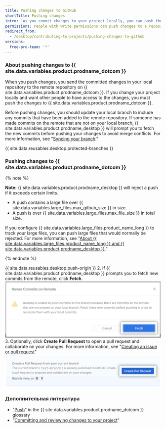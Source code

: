```yaml
---
title: Pushing changes to GitHub
shortTitle: Pushing changes
intro: 'As you commit changes to your project locally, you can push those changes to {{ site.data.variables.product.prodname_dotcom }} so that others may access them from the remote repository.'
permissions: People with write permissions can push changes to a repository.
redirect_from:
  - /desktop/contributing-to-projects/pushing-changes-to-github
versions:
  free-pro-team: '*'
---
```


### About pushing changes to {{ site.data.variables.product.prodname_dotcom }}

When you push changes, you send the committed changes in your local repository to the remote repository on {{ site.data.variables.product.prodname_dotcom }}. If you change your project locally and want other people to have access to the changes, you must push the changes to {{ site.data.variables.product.prodname_dotcom }}.

Before pushing changes, you should update your local branch to include any commits that have been added to the remote repository. If someone has made commits on the remote that are not on your local branch, {{ site.data.variables.product.prodname_desktop }} will prompt you to fetch the new commits before pushing your changes to avoid merge conflicts. For more information, see "[Syncing your branch](/desktop/contributing-to-projects/syncing-your-branch)."

{{ site.data.reusables.desktop.protected-branches }}

### Pushing changes to {{ site.data.variables.product.prodname_dotcom }}

{% note %}

**Note:** {{ site.data.variables.product.prodname_desktop }} will reject a push if it exceeds certain limits.

- A push contains a large file over {{ site.data.variables.large_files.max_github_size }} in size.
- A push is over {{ site.data.variables.large_files.max_file_size }} in total size.

If you configure {{ site.data.variables.large_files.product_name_long }} to track your large files, you can push large files that would normally be rejected. For more information, see "[About {{ site.data.variables.large_files.product_name_long }} and {{ site.data.variables.product.prodname_desktop }}](/desktop/getting-started-with-github-desktop/about-git-large-file-storage-and-github-desktop)."

{% endnote %}

{{ site.data.reusables.desktop.push-origin }}
2. If {{ site.data.variables.product.prodname_desktop }} prompts you to fetch new commits from the remote, click **Fetch**. ![The Fetch button](/assets/images/help/desktop/fetch-newer-commits.png)
3. Optionally, click **Create Pull Request** to open a pull request and collaborate on your changes. For more information, see "[Creating an issue or pull request](/desktop/contributing-to-projects/creating-an-issue-or-pull-request)" ![The Create Pull Request button](/assets/images/help/desktop/create-pull-request.png)

### Дополнительная литература
- "[Push](/github/getting-started-with-github/github-glossary/#push)" in the {{ site.data.variables.product.prodname_dotcom }} glossary
- "[Committing and reviewing changes to your project](/desktop/contributing-to-projects/committing-and-reviewing-changes-to-your-project)"
